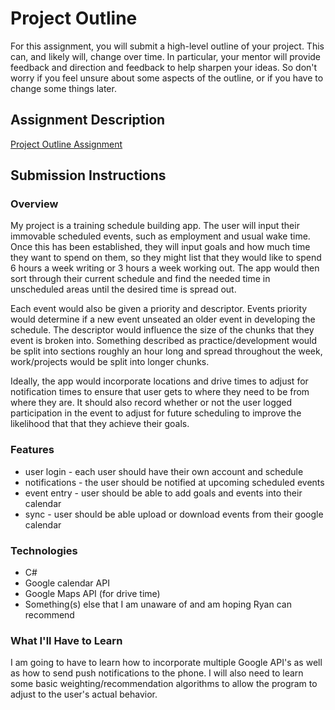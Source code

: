 # Project Outline
For this assignment, you will submit a high-level outline of your project. This can, and likely will, change over time. In particular, your mentor will provide feedback and direction and feedback to help sharpen your ideas. So don't worry if you feel unsure about some aspects of the outline, or if you have to change some things later.

## Assignment Description
[Project Outline Assignment](https://education.launchcode.org/liftoff/assignments/project-outline/)

## Submission Instructions

### Overview
My project is a training schedule building app. The user will input their immovable scheduled events, such as employment and usual wake time. Once this has been established, they will input goals and how much time they want to spend on them, so they might list that they would like to spend 6 hours a week writing or 3 hours a week working out. The app would then sort through their current schedule and find the needed time in unscheduled areas until the desired time is spread out.

Each event would also be given a priority and descriptor. Events priority would determine if a new event unseated an older event in developing the schedule. The descriptor would influence the size of the chunks that they event is broken into. Something described as practice/development would be split into sections roughly an hour long and spread throughout the week, work/projects would be split into longer chunks.

Ideally, the app would incorporate locations and drive times to adjust for notification times to ensure that user gets to where they need to be from where they are. It should also record whether or not the user logged participation in the event to adjust for future scheduling to improve the likelihood that that they achieve their goals.

### Features
- user login - each user should have their own account and schedule
- notifications - the user should be notified at upcoming scheduled events
- event entry - user should be able to add goals and events into their calendar
- sync - user should be able upload or download events from their google calendar


### Technologies
- C#
- Google calendar API
- Google Maps API (for drive time)
- Something(s) else that I am unaware of and am hoping Ryan can recommend

### What I'll Have to Learn
I am going to have to learn how to incorporate multiple Google API's as well as how to send push notifications to the phone. I will also need to learn some basic weighting/recommendation algorithms to allow the program to adjust to the user's actual behavior.